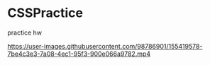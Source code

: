# CSSPractice
practice hw


https://user-images.githubusercontent.com/98786901/155419578-7be4c3e3-7a08-4ec1-95f3-900e066a9782.mp4

